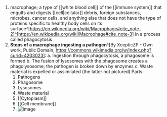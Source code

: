 1. macrophage; a type of [[white blood cell]] of the [[immune system]] that engulfs and digests [[cell|cellular]] debris, foreign substances, microbes, cancer cells, and anything else that does not have the type of proteins specific to healthy body cells on its surface^[https://en.wikipedia.org/wiki/Macrophage#cite_note-2]^[https://en.wikipedia.org/wiki/Macrophage#cite_note-3] in a process called phagocytosis
2. **Steps of a macrophage ingesting a pathogen**^[By XcepticZP - Own work, Public Domain, https://commons.wikimedia.org/w/index.php?curid=4203023]:
	a. Ingestion through phagocytosis, a phagosome is formed
	b. The fusion of lysosomes with the phagosome creates a phagolysosome; the pathogen is broken down by enzymes
	c. Waste material is expelled or assimilated (the latter not pictured)
	Parts:
	1. Pathogens
	2. Phagosome
	3. Lysosomes
	4. Waste material
	5. [[Cytoplasm]]
	6. [[Cell membrane]]
	7. ![image](https://upload.wikimedia.org/wikipedia/commons/thumb/f/f3/Phagocytosis_ZP.svg/601px-Phagocytosis_ZP.svg.png)